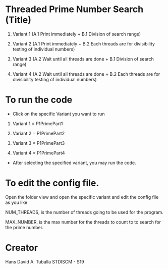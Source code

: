 # Threaded Prime Number Search  (Title)



1. Variant 1 (A.1 Print immediately + B.1 Division of search range)

2. Variant 2 (A.1 Print immediately + B.2 Each threads are for divisibility testing of individual numbers)

3. Variant 3 (A.2 Wait until all threads are done + B.1 Division of search range)

4. Variant 4 (A.2 Wait until all threads are done + B.2 Each threads are for divisibility testing of individual numbers)



# To run the code

* Click on the specific Variant you want to run

1. Variant 1 = P1PrimePart1

2. Variant 2 = P1PrimePart2

3. Variant 3 = P1PrimePart3

4. Variant 4 = P1PrimePart4

* After selecting the specified variant, you may run the code.


# To edit the config file.

Open the folder view and open the specific variant and edit the config file as you like

NUM_THREADS, is the number of threads going to be used for the program.

MAX_NUMBER, is the max number for the threads to count to to search for the prime number.


# Creator
Hans David A. Tuballa
STDISCM - S19
